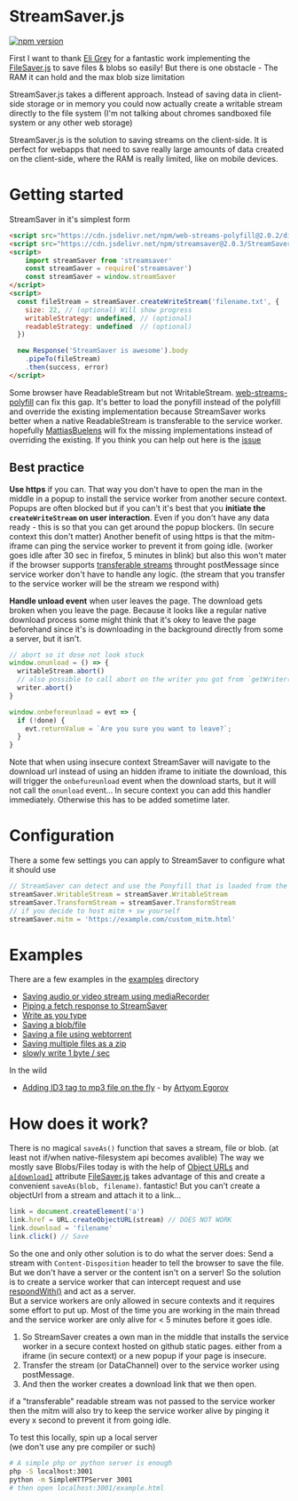 StreamSaver.js
==============

[![npm version][npm-image]][npm-url]

First I want to thank [Eli Grey][1] for a fantastic work implementing the
[FileSaver.js][2] to save files & blobs so easily!
But there is one obstacle - The RAM it can hold and the max blob size limitation

StreamSaver.js takes a different approach. Instead of saving data in client-side
storage or in memory you could now actually create a writable stream directly to
the file system (I'm not talking about chromes sandboxed file system or any other
web storage)

StreamSaver.js is the solution to saving streams on the client-side.
It is perfect for webapps that need to save really large amounts of data created
on the client-side, where the RAM is really limited, like on mobile devices.

Getting started
===============
StreamSaver in it's simplest form
```html
<script src="https://cdn.jsdelivr.net/npm/web-streams-polyfill@2.0.2/dist/ponyfill.min.js"></script>
<script src="https://cdn.jsdelivr.net/npm/streamsaver@2.0.3/StreamSaver.min.js"></script>
<script>
	import streamSaver from 'streamsaver'
	const streamSaver = require('streamsaver')
	const streamSaver = window.streamSaver
</script>
<script>
  const fileStream = streamSaver.createWriteStream('filename.txt', {
    size: 22, // (optional) Will show progress
    writableStrategy: undefined, // (optional)
    readableStrategy: undefined  // (optional)
  })

  new Response('StreamSaver is awesome').body
    .pipeTo(fileStream)
    .then(success, error)
</script>
```

Some browser have ReadableStream but not WritableStream. [web-streams-polyfill](https://github.com/MattiasBuelens/web-streams-polyfill) can fix this gap. It's better to load the ponyfill instead of the polyfill and override the existing implementation because StreamSaver works better when a native ReadableStream is transferable to the service worker. hopefully [MattiasBuelens](https://github.com/MattiasBuelens) will fix the missing implementations instead of overriding the existing. If you think you can help out here is the [issue](https://github.com/MattiasBuelens/web-streams-polyfill/issues/20)

## Best practice

**Use https** if you can. That way you don't have to open the man in the middle
in a popup to install the service worker from another secure context. Popups are often blocked
but if you can't it's best that you **initiate the `createWriteStream`
on user interaction**. Even if you don't have any data ready - this is so that you can get around the popup blockers. (In secure context this don't matter)
Another benefit of using https is that the mitm-iframe can ping the service worker to prevent it from going idle. (worker goes idle after 30 sec in firefox, 5 minutes in blink) but also this won't mater if the browser supports [transferable streams](https://github.com/whatwg/streams/blob/master/transferable-streams-explainer.md) throught postMessage since service worker don't have to handle any logic. (the stream that you transfer to the service worker will be the stream we respond with)

**Handle unload event** when user leaves the page. The download gets broken when you leave the page.
Because it looks like a regular native download process some might think that it's okey to leave the page beforehand since it's is downloading in the background directly from some a server, but it isn't.

```js
// abort so it dose not look stuck
window.onunload = () => {
  writableStream.abort()
  // also possible to call abort on the writer you got from `getWriter()`
  writer.abort()
}

window.onbeforeunload = evt => {
  if (!done) {
    evt.returnValue = `Are you sure you want to leave?`;
  }
}
```
Note that when using insecure context StreamSaver will navigate to the download url instead of using an hidden iframe to initiate the download, this will trigger the `onbefureunload` event when the download starts, but it will not call the `onunload` event... In secure context you can add this handler immediately. Otherwise this has to be added sometime later.

# Configuration

There a some few settings you can apply to StreamSaver to configure what it should use

```js
// StreamSaver can detect and use the Ponyfill that is loaded from the cdn.
streamSaver.WritableStream = streamSaver.WritableStream
streamSaver.TransformStream = streamSaver.TransformStream
// if you decide to host mitm + sw yourself
streamSaver.mitm = 'https://example.com/custom_mitm.html'
```

Examples
========

There are a few examples in the [examples] directory

- [Saving audio or video stream using mediaRecorder](https://jimmywarting.github.io/StreamSaver.js/examples/media-stream.html)
- [Piping a fetch response to StreamSaver](https://jimmywarting.github.io/StreamSaver.js/examples/fetch.html)
- [Write as you type](https://jimmywarting.github.io/StreamSaver.js/examples/plain-text.html)
- [Saving a blob/file](https://jimmywarting.github.io/StreamSaver.js/examples/saving-a-blob.html)
- [Saving a file using webtorrent](https://jimmywarting.github.io/StreamSaver.js/examples/torrent.html)
- [Saving multiple files as a zip](https://jimmywarting.github.io/StreamSaver.js/examples/saving-multiple-files.html)
- [slowly write 1 byte / sec](https://jimmywarting.github.io/StreamSaver.js/examples/write-slowly.html)

In the wild
- [Adding ID3 tag to mp3 file on the fly](https://egoroof.ru/browser-id3-writer/stream) - by [Artyom Egorov](https://github.com/egoroof)


How does it work?
=====================
There is no magical `saveAs()` function that saves a stream, file or blob. (at least not if/when native-filesystem api becomes avalible)
The way we mostly save Blobs/Files today is with the help of [Object URLs](https://developer.mozilla.org/en-US/docs/Web/API/URL/createObjectURL) and  [`a[download]`][5] attribute
[FileSaver.js][2] takes advantage of this and create a convenient `saveAs(blob, filename)`. fantastic! But you can't create a objectUrl from a stream and attach
it to a link...
```javascript
link = document.createElement('a')
link.href = URL.createObjectURL(stream) // DOES NOT WORK
link.download = 'filename'
link.click() // Save
```
So the one and only other solution is to do what the server does: Send a stream
with `Content-Disposition` header to tell the browser to save the file.
But we don't have a server or the content isn't on a server! So the solution is to create a service worker
that can intercept request and use [respondWith()][4] and act as a server.<br>
But a service workers are only allowed in secure contexts and it requires some effort to put up. Most of the time you are working in the main thread and the service worker are only alive for < 5 minutes before it goes idle.<br>

 1. So StreamSaver creates a own man in the middle that installs the service worker in a secure context hosted on github static pages. either from a iframe (in secure context) or a new popup if your page is insecure.
 2. Transfer the stream (or DataChannel) over to the service worker using postMessage.
 3. And then the worker creates a download link that we then open.

if a "transferable" readable stream was not passed to the service worker then the mitm will also try to keep the service worker alive by pinging it every x second to prevent it from going idle.

To test this locally, spin up a local server<br>
(we don't use any pre compiler or such)
```bash
# A simple php or python server is enough
php -S localhost:3001
python -m SimpleHTTPServer 3001
# then open localhost:3001/example.html
```


[1]: https://github.com/eligrey
[2]: https://github.com/eligrey/FileSaver.js
[3]: https://github.com/jimmywarting/StreamSaver.js/blob/master/example.html
[4]: https://developer.mozilla.org/en-US/docs/Web/API/FetchEvent/respondWith
[5]: https://developer.mozilla.org/en/docs/Web/HTML/Element/a#attr-download
[6]: https://developer.mozilla.org/en-US/docs/Web/API/Service_Worker_API
[7]: https://developer.mozilla.org/en-US/docs/Web/API/MessageChannel
[8]: https://developer.mozilla.org/en-US/docs/Web/API/MessagePort/postMessage
[9]: https://developer.mozilla.org/en/docs/Web/API/Fetch_API
[10]: https://developer.mozilla.org/en-US/docs/Web/API/FetchEvent/respondWith
[11]: https://developer.mozilla.org/en/docs/Web/HTML/Element/iframe
[12]: https://developer.mozilla.org/en-US/docs/Web/API/Window/open
[13]: https://developer.mozilla.org/en-US/docs/Web/API/Response
[14]: https://streams.spec.whatwg.org/#rs-class
[ReadableStream]: https://developer.mozilla.org/en-US/docs/Web/API/ReadableStream
[WritableStream]: https://developer.mozilla.org/en-US/docs/Web/API/WritableStream
[15]: https://www.npmjs.com/package/@mattiasbuelens/web-streams-polyfill
[16]: https://developer.microsoft.com/en-us/microsoft-edge/platform/status/fetchapi
[19]: https://webtorrent.io
[examples]: https://github.com/jimmywarting/StreamSaver.js/blob/master/examples
[npm-image]: https://img.shields.io/npm/v/streamsaver.svg?style=flat-square
[npm-url]: https://www.npmjs.com/package/streamsaver
